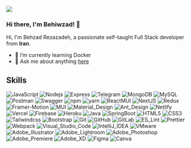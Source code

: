 <img width="full" src="https://media.giphy.com/media/2Y8Iq3xe121Ba3hUAM/giphy.gif" />

### Hi there, I'm Behiwzad! 👋

Hi, I'm Behzad Rezazadeh, a passionate self-taught Full Stack developer from **Iran**.

- 🌱 I’m currently learning Docker
- 💬 Ask me about anything [here](https://github.com/Behiwzad/Behiwzad/issues)

## Skills

![JavaScript](https://img.shields.io/badge/-JavaScript-black?style=flat&logo=javascript)
![Nodejs](https://img.shields.io/badge/-Nodejs-black?style=flat&logo=Node.js)
![Express](https://img.shields.io/badge/-Express-black?style=flat&logo=Express)
![Telegram](https://img.shields.io/badge/-Telegram_Bot-black?style=flat&logo=Telegram)
![MongoDB](https://img.shields.io/badge/-MongoDB-black?style=flat&logo=mongodb)
![MySQL](https://img.shields.io/badge/-MySQL-black?style=flat&logo=mysql)
![Postman](https://img.shields.io/badge/-Postman-black?style=flat&logo=postman)
![Swagger](https://img.shields.io/badge/-Swagger-black?style=flat&logo=swagger)
![npm](https://img.shields.io/badge/-npm-black?style=flat&logo=npm)
![yarn](https://img.shields.io/badge/-yarn-black?style=flat&logo=yarn)
![React](https://img.shields.io/badge/-React-black?style=flat&logo=React)MUI
![NextJS](https://img.shields.io/badge/-Next_JS-black?style=flat&logo=Next.js&logoColor=white)
![Redux](https://img.shields.io/badge/-Redux-black?style=flat&logo=Redux&logoColor=764abc)
![Framer-Motion](https://img.shields.io/badge/-Framer_Motion-black?style=flat&logo=framer)
![MUI](https://img.shields.io/badge/-MUI-black?style=flat&logo=mui)
![Material_Design](https://img.shields.io/badge/-Material_Design-black?style=flat&logo=materialdesign&logoColor=white)
![Ant_Design](https://img.shields.io/badge/-Ant_Design-black?style=flat&logo=antdesign&logoColor=f74455)
![Netlify](https://img.shields.io/badge/-Netlify-black?style=flat&logo=Netlify)
![Vercel](https://img.shields.io/badge/-Vercel-black?style=flat&logo=Vercel)
![Firebase](https://img.shields.io/badge/-Firebase-black?style=flat&logo=Firebase)
![Heroku](https://img.shields.io/badge/-Heroku-black?style=flat&logo=Heroku)
![Java](https://img.shields.io/badge/-java-black?style=flat&logo=java)
![SpringBoot](https://img.shields.io/badge/-SpringBoot-black?style=flat&logo=SpringBoot)
![HTML5](https://img.shields.io/badge/-HTML5-black?style=flat&logo=html5)
![CSS3](https://img.shields.io/badge/-CSS3-black?style=flat&logo=CSS3&logoColor=2965f1)
![Tailwindcss](https://img.shields.io/badge/-Tailwindcss-black?style=flat&logo=Tailwindcss)
![Bootstrap](https://img.shields.io/badge/-Bootstrap-black?style=flat&logo=bootstrap)
![Git](https://img.shields.io/badge/-Git-black?style=flat&logo=git)
![GitHub](https://img.shields.io/badge/-GitHub-black?style=flat&logo=github)
![GitLab](https://img.shields.io/badge/-GitLab-black?style=flat&logo=gitlab)
![ES_Lint](https://img.shields.io/badge/-ES_Lint-black?style=flat&logo=ESLint&logoColor=6464e2)
![Prettier](https://img.shields.io/badge/-Prettier-black?style=flat&logo=Prettier)
![Webpack](https://img.shields.io/badge/-Webpack-black?style=flat&logo=Webpack)
![Visual_Studio_Code](https://img.shields.io/badge/-Visual_Studio_Code-black?style=flat&logo=visualstudiocode&logoColor=0078d7)
![IntelliJ_IDEA](https://img.shields.io/badge/-IntelliJ_IDEA-black?style=flat&logo=intellijidea)
![VMware](https://img.shields.io/badge/-VMware-black?style=flat&logo=vmware)
![Adobe_Illustrator](https://img.shields.io/badge/-Adobe_Illustrator-black?style=flat&logo=adobeillustrator)
![Adobe_Lightroom](https://img.shields.io/badge/-Adobe_Lightroom-black?style=flat&logo=adobelightroom)
![Adobe_Photoshop](https://img.shields.io/badge/-Adobe_Photoshop-black?style=flat&logo=adobephotoshop)
![Adobe_Premiere](https://img.shields.io/badge/-Adobe_Premiere-black?style=flat&logo=adobepremierepro)
![Adobe_XD](https://img.shields.io/badge/-Adobe_XD-black?style=flat&logo=adobexd)
![Figma](https://img.shields.io/badge/-Figma-black?style=flat&logo=figma)
![Canva](https://img.shields.io/badge/-Canva-black?style=flat&logo=canva)
